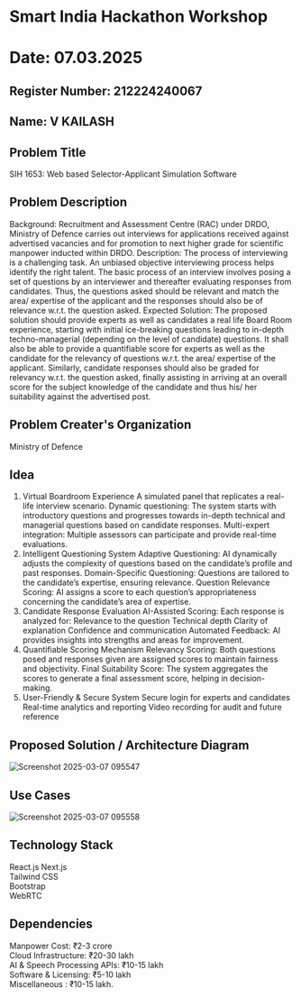 # Smart India Hackathon Workshop
# Date: 07.03.2025
## Register Number: 212224240067
## Name: V KAILASH
## Problem Title
SIH 1653: Web based Selector-Applicant Simulation Software
## Problem Description
Background: Recruitment and Assessment Centre (RAC) under DRDO, Ministry of Defence carries out interviews for applications received against advertised vacancies and for promotion to next higher grade for scientific manpower inducted within DRDO. Description: The process of interviewing is a challenging task. An unbiased objective interviewing process helps identify the right talent. The basic process of an interview involves posing a set of questions by an interviewer and thereafter evaluating responses from candidates. Thus, the questions asked should be relevant and match the area/ expertise of the applicant and the responses should also be of relevance w.r.t. the question asked. Expected Solution: The proposed solution should provide experts as well as candidates a real life Board Room experience, starting with initial ice-breaking questions leading to in-depth techno-managerial (depending on the level of candidate) questions. It shall also be able to provide a quantifiable score for experts as well as the candidate for the relevancy of questions w.r.t. the area/ expertise of the applicant. Similarly, candidate responses should also be graded for relevancy w.r.t. the question asked, finally assisting in arriving at an overall score for the subject knowledge of the candidate and thus his/ her suitability against the advertised post.

## Problem Creater's Organization
Ministry of Defence

## Idea
1. Virtual Boardroom Experience
A simulated panel that replicates a real-life interview scenario.
Dynamic questioning: The system starts with introductory questions and progresses towards in-depth technical and managerial questions based on candidate responses.
Multi-expert integration: Multiple assessors can participate and provide real-time evaluations.
2. Intelligent Questioning System
Adaptive Questioning: AI dynamically adjusts the complexity of questions based on the candidate’s profile and past responses.
Domain-Specific Questioning: Questions are tailored to the candidate’s expertise, ensuring relevance.
Question Relevance Scoring: AI assigns a score to each question’s appropriateness concerning the candidate’s area of expertise.
3. Candidate Response Evaluation
AI-Assisted Scoring: Each response is analyzed for:
Relevance to the question
Technical depth
Clarity of explanation
Confidence and communication
Automated Feedback: AI provides insights into strengths and areas for improvement.
4. Quantifiable Scoring Mechanism
Relevancy Scoring: Both questions posed and responses given are assigned scores to maintain fairness and objectivity.
Final Suitability Score: The system aggregates the scores to generate a final assessment score, helping in decision-making.
5. User-Friendly & Secure System
Secure login for experts and candidates
Real-time analytics and reporting
Video recording for audit and future reference

## Proposed Solution / Architecture Diagram
![Screenshot 2025-03-07 095547](https://github.com/user-attachments/assets/3205030d-e12c-4bf8-94ca-e563d00800e7)


## Use Cases
![Screenshot 2025-03-07 095558](https://github.com/user-attachments/assets/aba018c0-7f7b-4de1-92a0-b7aef36ecbe5)


## Technology Stack
React.js 
Next.js     
Tailwind CSS   
Bootstrap         
WebRTC   

## Dependencies
Manpower Cost: ₹2-3 crore      
Cloud Infrastructure: ₹20-30 lakh      
AI & Speech Processing APIs: ₹10-15 lakh   
Software & Licensing: ₹5-10 lakh   
Miscellaneous : ₹10-15 lakh.
